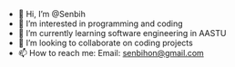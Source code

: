 - 👋 Hi, I’m @Senbih
- 👀 I’m interested in programming and coding
- 🌱 I’m currently learning software engineering in AASTU
- 💞️ I’m looking to collaborate on coding projects
- 📫 How to reach me: Email: senbihon@gmail.com

<!---
Senbih/Senbih is a ✨ special ✨ repository because its `README.md` (this file) appears on your GitHub profile.
You can click the Preview link to take a look at your changes.
--->
